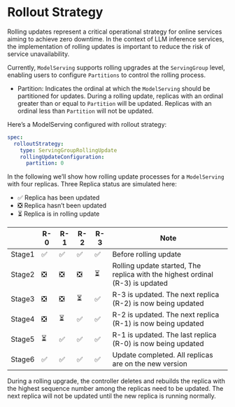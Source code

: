 # Rollout Strategy

Rolling updates represent a critical operational strategy for online services aiming to achieve zero downtime. In the context of LLM inference services, the implementation of rolling updates is important to reduce the risk of service unavailability.

Currently, `ModelServing` supports rolling upgrades at the `ServingGroup` level, enabling users to configure `Partitions` to control the rolling process.

- Partition: Indicates the ordinal at which the `ModelServing` should be partitioned for updates. During a rolling update, replicas with an ordinal greater than or equal to `Partition` will be updated. Replicas with an ordinal less than `Partition` will not be updated.

Here’s a ModelServing configured with rollout strategy:

```yaml
spec:
  rolloutStrategy:
    type: ServingGroupRollingUpdate
    rollingUpdateConfiguration:
      partition: 0
```

In the following we’ll show how rolling update processes for a `ModelServing` with four replicas. Three Replica status are simulated here:

- ✅ Replica has been updated
- ❎ Replica hasn’t been updated
- ⏳ Replica is in rolling update

|        | R-0 | R-1 | R-2 | R-3 | Note                                                                          |
|--------|-----|-----|-----|-----|-------------------------------------------------------------------------------|
| Stage1 | ✅   | ✅   | ✅   | ✅   | Before rolling update                                                         |
| Stage2 | ❎   | ❎   | ❎   | ⏳   | Rolling update started, The replica with the highest ordinal (R-3) is updated |
| Stage3 | ❎   | ❎   | ⏳   | ✅   | R-3 is updated. The next replica (R-2) is now being updated                   |
| Stage4 | ❎   | ⏳   | ✅   | ✅   | R-2 is updated. The next replica (R-1) is now being updated                   |
| Stage5 | ⏳   | ✅   | ✅   | ✅   | R-1 is updated. The last replica (R-0) is now being updated                   |
| Stage6 | ✅   | ✅   | ✅   | ✅   | Update completed. All replicas are on the new version                         |

During a rolling upgrade, the controller deletes and rebuilds the replica with the highest sequence number among the replicas need to be updated. The next replica will not be updated until the new replica is running normally.
